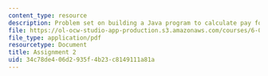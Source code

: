 ```yaml
---
content_type: resource
description: Problem set on building a Java program to calculate pay for hourly employees.
file: https://ol-ocw-studio-app-production.s3.amazonaws.com/courses/6-092-introduction-to-programming-in-java-january-iap-2010/34c78de406d2935f4b23c8149111a81a_MIT6_092IAP10_assn02.pdf
file_type: application/pdf
resourcetype: Document
title: Assignment 2
uid: 34c78de4-06d2-935f-4b23-c8149111a81a
---
```

